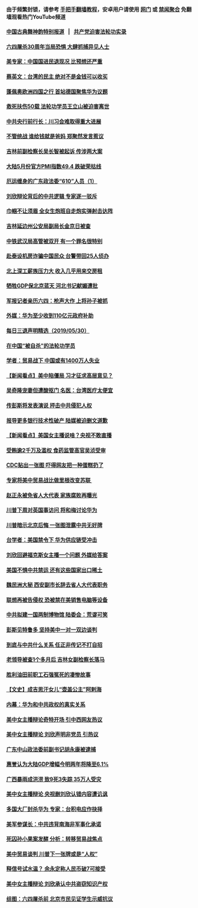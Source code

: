 #### 由于频繁封锁，请参考 [手把手翻墙教程](https://github.com/gfw-breaker/guides/wiki/)，安卓用户请使用 [网门](https://github.com/gfw-breaker/bn-android/blob/master/ogate.md?t=05311535) 或 [禁闻聚合](https://github.com/gfw-breaker/bn-android) 免翻墙观看热门YouTube频道 

#### [中国古典舞神韵特别报道](https://github.com/gfw-breaker/mh-news/blob/master/shenyun.md?t=05311535) &nbsp;&nbsp;|&nbsp;&nbsp; [共产党迫害法轮功实录](https://github.com/gfw-breaker/mh-news/blob/master/README.md?t=05311535)  

#### [六四屠杀30周年当局恐惧 大肆抓捕异见人士](../pages/nsc413/n11291968.md?t=05311535) 


#### [美专家：中国国进民退现况 比预想还严重](../pages/nsc413/n11292455.md?t=05311535) 

#### [蔡英文：台湾的民主 绝对不是金钱可以收买](../pages/nsc413/n11291916.md?t=05311535) 

#### [蓬佩奥欧洲四国之行 首站德国聚焦华为议题](../pages/nsc413/n11292172.md?t=05311535) 

#### [救死扶伤50载 法轮功学员王立山被迫害离世](../pages/nsc413/n11291821.md?t=05311535) 

#### [中共央行前行长：川习会难取得重大进展](../pages/nsc413/n11291962.md?t=05311535) 

#### [不管统战 谁给钱就是爸妈 郑聚然发言惹议](../pages/nsc413/n11291930.md?t=05311535) 

#### [吉林前副检察长吴长智被起诉 传涉两大案](../pages/nsc413/n11291868.md?t=05311535) 

#### [大陆5月份官方PMI指数49.4 跌破荣枯线](../pages/nsc413/n11291501.md?t=05311535) 

#### [厄运缠身的广东政法委“610”人员（1）](../pages/nsc413/n11280992.md?t=05311535) 

#### [刘欣辩论背后的中共逻辑 专家逐一驳斥](../pages/nsc413/n11291233.md?t=05311535) 

#### [巾帼不让须眉 全女生炮班自走炮实弹射击达阵](../pages/nsc413/n11291704.md?t=05311535) 

#### [吉林延边州公安局副局长金京日被查](../pages/nsc413/n11291594.md?t=05311535) 

#### [中铁武汉局高管被双开 有一个罪名很特别](../pages/nsc413/n11291335.md?t=05311535) 

#### [赴泰设机房诈骗中国民众 台警带回25人侦办](../pages/nsc413/n11291596.md?t=05311535) 

#### [北上深工薪族压力大 收入几乎用来交房租](../pages/nsc413/n11290947.md?t=05311535) 

#### [牺牲GDP保北京蓝天 河北书记献媚遭批](../pages/nsc413/n11291230.md?t=05311535) 

#### [军报记者亲历六四：枪声大作 上将孙子被抓](../pages/nsc413/n11290529.md?t=05311535) 

#### [外媒：华为至少收到110亿元政府补助](../pages/nsc413/n11290629.md?t=05311535) 

#### [每日三退声明精选（2019/05/30）](../pages/nsc413/n11291280.md?t=05311535) 

#### [在中国“被自杀”的法轮功学员](../pages/nsc413/n11290608.md?t=05311535) 

#### [学者：贸易战下 中国或有1400万人失业](../pages/nsc413/n11290668.md?t=05311535) 

#### [【新闻看点】美中陷僵局 习才征求高层意见？](../pages/nsc413/n11290516.md?t=05311535) 

#### [吴奇隆宠妻但遭酸抠门 名医：台湾医疗太便宜](../pages/nsc413/n11290429.md?t=05311535) 

#### [传彭斯将发表演说 抨击中共侵犯人权](../pages/nsc413/n11288710.md?t=05311535) 

#### [报导更多银行技术性破产 陆媒被迫删文道歉](../pages/nsc413/n11290652.md?t=05311535) 

#### [【新闻看点】美国女主播说啥？央视不敢直播](../pages/nsc413/n11290243.md?t=05311535) 

#### [受贿逾2千万及滥权 食药监管高官吴浈受审](../pages/nsc413/n11290326.md?t=05311535) 

#### [CDC贴出一张图 吓得网友把一种蛋糕扔了](../pages/nsc413/n11290556.md?t=05311535) 

#### [专家将美中贸易战比做里根改变苏联 ](../pages/nsc413/n11290614.md?t=05311535) 

#### [赵正永被免省人大代表 家族腐败再曝光](../pages/nsc413/n11290360.md?t=05311535) 

#### [川普下周对英国事访问 将和梅讨论华为](../pages/nsc413/n11290498.md?t=05311535) 

#### [川普暗示北京后悔 一张图泄露中共无好牌](../pages/nsc413/n11290475.md?t=05311535) 

#### [台学者：美国禁令下 华为供应链受冲击](../pages/nsc413/n11289893.md?t=05311535) 

#### [刘欣回避福克斯女主播一个问题 外媒给答案](../pages/nsc413/n11290348.md?t=05311535) 

#### [美国不惧中共禁运 还有这些国家出口稀土](../pages/nsc413/n11289954.md?t=05311535) 

#### [魏民洲大秘 西安副市长辞去省人大代表职务](../pages/nsc413/n11290193.md?t=05311535) 

#### [联想再被告侵权 恐被禁在美销售电脑等设备](../pages/nsc413/n11290148.md?t=05311535) 

#### [中共拟建一国两制博物馆 陆委会：荒谬可笑](../pages/nsc413/n11290016.md?t=05311535) 

#### [彭斯见特鲁多 坚持美中一对一双边谈判](../pages/nsc413/n11290094.md?t=05311535) 

#### [到底与中共什么关系 任正非传记不打自招](../pages/nsc413/n11290047.md?t=05311535) 

#### [老领导被查1个多月后 吉林女副检察长落马](../pages/nsc413/n11289822.md?t=05311535) 

#### [胜利油田前职工石强冤死的凄惨故事](../pages/nsc413/n11285549.md?t=05311535) 


#### [【文史】成吉思汗女儿“壶盖公主”阿剌海](../pages/nsc413/n11268630.md?t=05311535) 

#### [内幕：华为和中共政权的真实关系](../pages/nsc413/n11286302.md?t=05311535) 

#### [美中女主播辩论奇特开场 引中西网友热议](../pages/nsc413/n11289683.md?t=05311535) 

#### [美中女主播辩论 刘欣声明非党员 引热议](../pages/nsc413/n11289310.md?t=05311535) 

#### [广东中山政法委前副书记胡永康被逮捕](../pages/nsc413/n11289664.md?t=05311535) 

#### [惠誉认为大陆GDP增幅今明两年将降至6.1%](../pages/nsc413/n11288955.md?t=05311535) 

#### [广西暴雨成洪涝 致9死3失踪 35万人受灾](../pages/nsc413/n11289124.md?t=05311535) 

#### [美中女主播辩论 央视删刘欣认错内容遭讥讽](../pages/nsc413/n11288771.md?t=05311535) 

#### [多国大厂封杀华为 专家：台积电应作抉择](../pages/nsc413/n11287855.md?t=05311535) 

#### [美军参谋长：中共违背南海非军事化承诺](../pages/nsc413/n11289092.md?t=05311535) 

#### [死囚孙小果案发酵 分析：转移贸易战焦点](../pages/nsc413/n11288808.md?t=05311535) 

#### [美中贸易谈判 川普下一张牌或是“人权”](../pages/nsc413/n11288200.md?t=05311535) 

#### [释信号试水温？ 余永定称人民币破7可接受](../pages/nsc413/n11288474.md?t=05311535) 

#### [美中女主播辩论 刘欣承认中共盗窃知识产权](../pages/nsc413/n11288357.md?t=05311535) 

#### [组图：六四屠杀前 北京市民见证学生示威抗议](../pages/nsc413/n11288551.md?t=05311535) 

